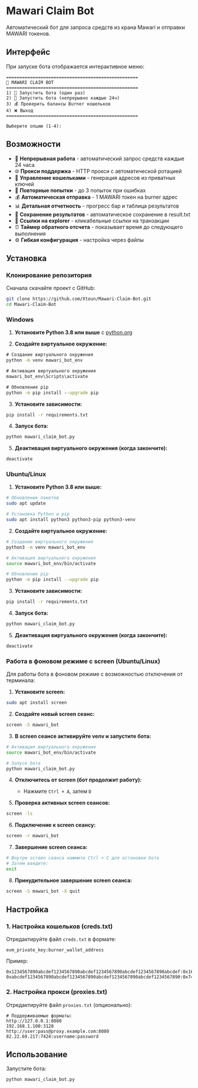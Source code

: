 # Mawari Claim Bot

Автоматический бот для запроса средств из крана Mawari и отправки MAWARI токенов.

## Интерфейс

При запуске бота отображается интерактивное меню:

```
==================================================
🤖 MAWARI CLAIM BOT
==================================================
1) 🚀 Запустить бота (один раз)
2) 🔄 Запустить бота (непрерывно каждые 24ч)
3) 💰 Проверить балансы Burner кошельков
4) ❌ Выход
==================================================

Выберите опцию (1-4): 
```

## Возможности

- 🔄 **Непрерывная работа** - автоматический запрос средств каждые 24 часа
- 🌐 **Прокси поддержка** - HTTP прокси с автоматической ротацией
- 🔑 **Управление кошельками** - генерация адресов из приватных ключей
- 🔄 **Повторные попытки** - до 3 попыток при ошибках
- 💰 **Автоматическая отправка** - 1 MAWARI токен на burner адрес
- 📊 **Детальная отчетность** - прогресс бар и таблица результатов
- 💾 **Сохранение результатов** - автоматическое сохранение в result.txt
- 🔗 **Ссылки на explorer** - кликабельные ссылки на транзакции
- ⏰ **Таймер обратного отсчета** - показывает время до следующего выполнения
- ⚙️ **Гибкая конфигурация** - настройка через файлы

## Установка

### Клонирование репозитория

Сначала скачайте проект с GitHub:

```bash
git clone https://github.com/Xtoun/Mawari-Claim-Bot.git
cd Mawari-Claim-Bot
```


### Windows

1. **Установите Python 3.8 или выше** с [python.org](https://www.python.org/downloads/)

2. **Создайте виртуальное окружение:**
```cmd
# Создание виртуального окружения
python -m venv mawari_bot_env

# Активация виртуального окружения
mawari_bot_env\Scripts\activate

# Обновление pip
python -m pip install --upgrade pip
```

3. **Установите зависимости:**
```cmd
pip install -r requirements.txt
```

4. **Запуск бота:**
```cmd
python mawari_claim_bot.py
```

5. **Деактивация виртуального окружения (когда закончите):**
```cmd
deactivate
```

### Ubuntu/Linux

1. **Установите Python 3.8 или выше:**
```bash
# Обновление пакетов
sudo apt update

# Установка Python и pip
sudo apt install python3 python3-pip python3-venv
```

2. **Создайте виртуальное окружение:**
```bash
# Создание виртуального окружения
python3 -m venv mawari_bot_env

# Активация виртуального окружения
source mawari_bot_env/bin/activate

# Обновление pip
python -m pip install --upgrade pip
```

3. **Установите зависимости:**
```bash
pip install -r requirements.txt
```

4. **Запуск бота:**
```bash
python mawari_claim_bot.py
```

5. **Деактивация виртуального окружения (когда закончите):**
```bash
deactivate
```

### Работа в фоновом режиме с screen (Ubuntu/Linux)

Для работы бота в фоновом режиме с возможностью отключения от терминала:

1. **Установите screen:**
```bash
sudo apt install screen
```

2. **Создайте новый screen сеанс:**
```bash
screen -S mawari_bot
```

3. **В screen сеансе активируйте venv и запустите бота:**
```bash
# Активация виртуального окружения
source mawari_bot_env/bin/activate

# Запуск бота
python mawari_claim_bot.py
```

4. **Отключитесь от screen (бот продолжит работу):**
   - Нажмите `Ctrl + A`, затем `D`

5. **Проверка активных screen сеансов:**
```bash
screen -ls
```

6. **Подключение к screen сеансу:**
```bash
screen -r mawari_bot
```

7. **Завершение screen сеанса:**
```bash
# Внутри screen сеанса нажмите Ctrl + C для остановки бота
# Затем введите:
exit
```

8. **Принудительное завершение screen сеанса:**
```bash
screen -S mawari_bot -X quit
```

## Настройка

### 1. Настройка кошельков (creds.txt)

Отредактируйте файл `creds.txt` в формате:
```
evm_private_key:burner_wallet_address
```

Пример:
```
0x1234567890abcdef1234567890abcdef1234567890abcdef1234567890abcdef:0x16A4f86020F583Fb92383712f883aB9Ec82da538
0xabcdef1234567890abcdef1234567890abcdef1234567890abcdef1234567890:0x742d35Cc6634C0532925a3b8D4B9db96C4b4d1b6
```

### 2. Настройка прокси (proxies.txt)

Отредактируйте файл `proxies.txt` (опционально):
```
# Поддерживаемые форматы:
http://127.0.0.1:8080
192.168.1.100:3128
http://user:pass@proxy.example.com:8080
82.22.69.217:7424:username:password
```

## Использование

Запустите бота:
```bash
python mawari_claim_bot.py
```
